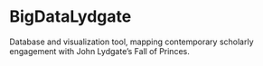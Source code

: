 BigDataLydgate
==============

Database and visualization tool, mapping contemporary scholarly engagement with John Lydgate’s Fall of Princes.
